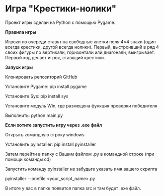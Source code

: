 # Игра "Крестики-нолики" 

Проект игры сделан на Python с помощью Pygame.

**Правила игры**

Игроки по очереди ставят на свободные клетки поля 4×4 знаки (один всегда крестики, другой всегда нолики). 
Первый, выстроивший в ряд 4 своих фигуры по вертикали, горизонтали или диагонали, выигрывает. 
Первый ход делает игрок, ставящий крестики.

**Запуск игры**

Клонировать репозиторий GitHub

Установите Pygame: pip install pygame

Установите Sys: pip install sys

Установите модуль Win, где размещена функция проверки победителя

Выполнить: python main.py


**Если хотите запустить игру через .exe файл**

Открыть командную строку windows 

Установить pyinstaller: pip install pyinstaller 

Затем перейти в папку с Вашим файлом .py в командной строке (при помощи команды cd) 

Запустить команду pyinstaller не забудьте указать имя вашего скрипта 

pyinstaller --onefile <your_script_name>.py 

В итоге у вас в папке появится папка src и там будет .exe файл.
